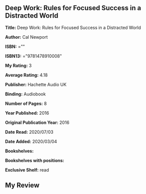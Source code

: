 ## Deep Work: Rules for Focused Success in a Distracted World

**Title:** Deep Work: Rules for Focused Success in a Distracted World

**Author:** Cal Newport

**ISBN:** =""

**ISBN13:** ="9781478910008"

**My Rating:** 3

**Average Rating:** 4.18

**Publisher:** Hachette Audio UK

**Binding:** Audiobook

**Number of Pages:** 8

**Year Published:** 2016

**Original Publication Year:** 2016

**Date Read:** 2020/07/03

**Date Added:** 2020/03/04

**Bookshelves:** 

**Bookshelves with positions:** 

**Exclusive Shelf:** read


## My Review


